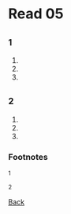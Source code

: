 # Read 05

## <sup>1</sup>

1.
2.
3.

## <sup>2</sup>

1.
2.
3.

### Footnotes

<sup>1</sup>

<sup>2</sup>

[Back](/reading-notes/301/301-TOC.html)
